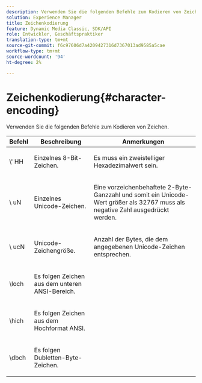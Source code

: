 ```yaml
---
description: Verwenden Sie die folgenden Befehle zum Kodieren von Zeichen.
solution: Experience Manager
title: Zeichenkodierung
feature: Dynamic Media Classic, SDK/API
role: Entwickler, Geschäftspraktiker
translation-type: tm+mt
source-git-commit: f6c97606d7a4209427316d7367013ad9585a5cae
workflow-type: tm+mt
source-wordcount: '94'
ht-degree: 2%

---
```



# Zeichenkodierung{#character-encoding}

Verwenden Sie die folgenden Befehle zum Kodieren von Zeichen.

<table id="table_EB0C1B674BEA4A37964FB4BF559E0005"> 
 <thead> 
  <tr> 
   <th class="entry"> Befehl </th> 
   <th class="entry"> Beschreibung </th> 
   <th class="entry"> Anmerkungen </th> 
  </tr> 
 </thead>
 <tbody> 
  <tr> 
   <td> <span class="codeph">\'<span class="varname"> HH</span></span> </td> 
   <td> <p>Einzelnes 8-Bit-Zeichen. </p> </td> 
   <td> <p><span class="varname"> Es </span> muss ein zweistelliger Hexadezimalwert sein. </p> </td> 
  </tr> 
  <tr> 
   <td> <span class="codeph">\<span class="varname"> uN</span></span> </td> 
   <td> <p>Einzelnes Unicode-Zeichen. </p> </td> 
   <td> <p><span class="varname"> Eine </span> vorzeichenbehaftete 2-Byte-Ganzzahl und somit ein Unicode-Wert größer als 32767 muss als negative Zahl ausgedrückt werden. </p> </td> 
  </tr> 
  <tr> 
   <td> <span class="codeph">\<span class="varname"> ucN</span></span> </td> 
   <td> <p>Unicode-Zeichengröße. </p> </td> 
   <td> <p>Anzahl der Bytes, die dem angegebenen Unicode-Zeichen entsprechen. </p> </td> 
  </tr> 
  <tr> 
   <td> <span class="codeph"> \loch  </span> </td> 
   <td> <p>Es folgen Zeichen aus dem unteren ANSI-Bereich. </p> </td> 
   <td> <p> </p> </td> 
  </tr> 
  <tr> 
   <td> <span class="codeph"> \hich  </span> </td> 
   <td> <p>Es folgen Zeichen aus dem Hochformat ANSI. </p> </td> 
   <td> <p> </p> </td> 
  </tr> 
  <tr> 
   <td> <span class="codeph"> \dbch  </span> </td> 
   <td> <p>Es folgen Dubletten-Byte-Zeichen. </p> </td> 
   <td> <p> </p> </td> 
  </tr> 
 </tbody> 
</table>

